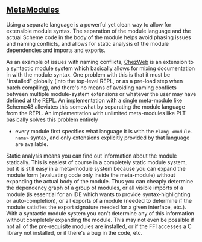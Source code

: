 ## [MetaModules](MetaModules.md)

Using a separate language is a powerful yet clean way to allow for
extensible module syntax.  The separation of the module language and
the actual Scheme code in the body of the module helps avoid phasing
issues and naming conflicts, and allows for static analysis of the
module dependencies and imports and exports.

As an example of issues with naming conflicts, [ChezWeb](ChezWeb.md) is an extension
to a syntactic module system which basically allows for mixing
documentation in with the module syntax.  One problem with this is
that it must be "installed" globally (into the top-level REPL, or as a
pre-load step when batch compiling), and there's no means of avoiding
naming conflicts between multiple module-system extensions or whatever
the user may have defined at the REPL.  An implementation with a
single meta-module like Scheme48 alleviates this somewhat by
separating the module language from the REPL.  An implementation with
unlimited meta-modules like PLT basically solves this problem entirely
- every module first specifies what language it is with the `#lang
<module-name>` syntax, and only extensions explicitly provided by that
language are available.

Static analysis means you can find out information about the module
statically.  This is easiest of course in a completely static module
system, but it is still easy in a meta-module system because you can
expand the module form (evaluating code only inside the meta-module)
without expanding the actual body of the module.  Thus you can cheaply
determine the dependency graph of a group of modules, or all visible
imports of a module (is essential for an IDE which wants to provide
syntax-highlighting or auto-completion), or all exports of a module
(needed to determine if the module satisfies the export signature
needed for a given interface, etc.).  With a syntactic module system
you can't determine any of this information without completely
expanding the module.  This may not even be possible if not all of the
pre-requisite modules are installed, or if the FFI accesses a C
library not installed, or if there's a bug in the code, etc.

